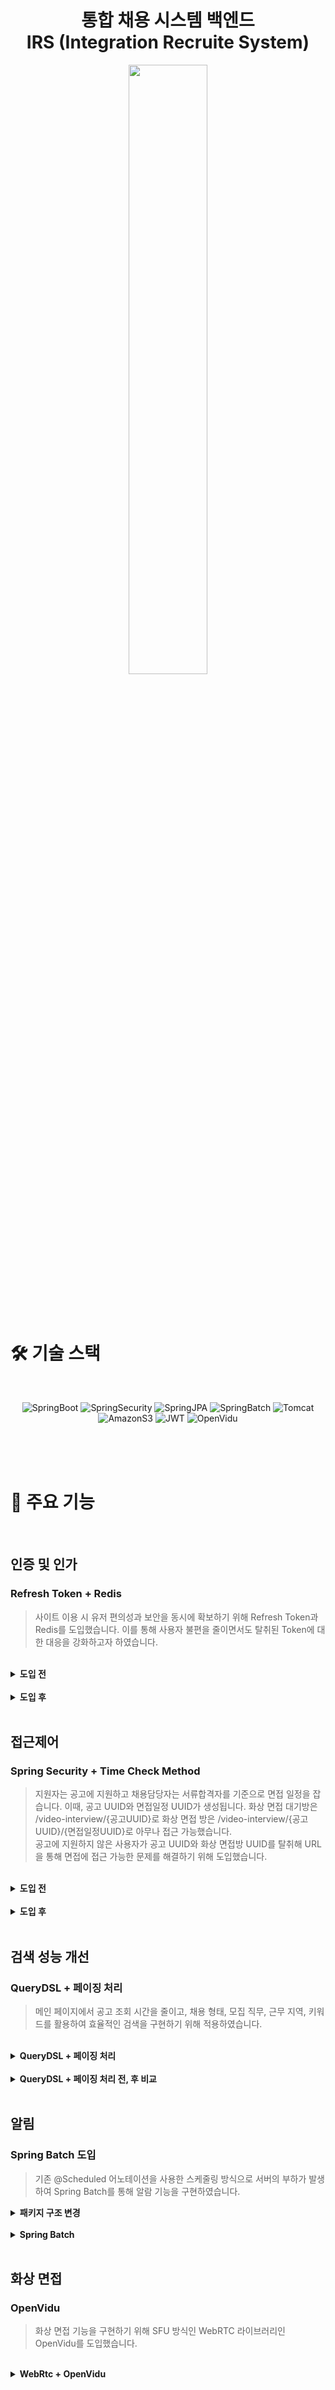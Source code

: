 <h1 align="center">통합 채용 시스템 백엔드<br>
	IRS (Integration Recruite System) </h1>
<div align="center">
  <img src="https://github.com/user-attachments/assets/a2d10980-8f3c-4d47-b015-37429120b350" style="width: 50%">
</div>
<br><br><br>



# 🛠 기술 스택
<br>
<div align=center>
  
![SpringBoot](https://img.shields.io/badge/SpringBoot-6DB33F?style=flat&logo=SpringBoot&logoColor=white)
![SpringSecurity](https://img.shields.io/badge/SpringSecurity-6DB33F?style=flat&logo=springsecurity&logoColor=white)
![SpringJPA](https://img.shields.io/badge/SpringJPA-6DB33F?style=flat&logo=spring&logoColor=white)
![SpringBatch](https://img.shields.io/badge/SpringBatch-6DB33F?style=flat&logo=spring&logoColor=white)
![Tomcat](https://img.shields.io/badge/Tomcat-F8DC75?style=flat&logo=apachetomcat&logoColor=black)
![AmazonS3](https://img.shields.io/badge/AmazonS3-569A31?style=flat&logo=amazons3&logoColor=white)
![JWT](https://img.shields.io/badge/JWT-black?style=flat&logo=jsonwebtokens&logoColor=white)
![OpenVidu](https://img.shields.io/badge/openVidu-FF3D00?style=flat&logo=webrtc&logoColor=white)
</div>
<br><br><br>



# 🚗 주요 기능
<br>

## 인증 및 인가
### Refresh Token + Redis

> 사이트 이용 시 유저 편의성과 보안을 동시에 확보하기 위해 Refresh Token과 Redis를 도입했습니다. 이를 통해 사용자 불편을 줄이면서도 탈취된 Token에 대한 대응을 강화하고자 하였습니다.
<br>
<details>
	<summary><b>도입 전</b></summary>
	<br>
	➡ Access Token 시나리오
	<ul>
		<li>Access Token만을 사용하여 인증을 진행한다.</li>
		<li>Access Token이 만료되면 사용자는 다시 로그인해야 한다.</li>
		<li>유효기간이 짧아야 보안에 유리하지만, 너무 짧을 경우 서비스 이용 중 빈번한 로그인이 발생하는 문제점이 있다.</li>
		<li>Access Token이 탈취될 경우, 만료되기 전까지는 악의적인 사용자가 이를 사용할 수 있는 위험이 있다.</li>
	</ul>
	<br>
	👎 문제점
	<ul>
		<li>사용자 불편 증가</li>
		<li>보안 취약성(탈취 시 문제)</li>
		<li>짧은 유효기간으로 인한 잦은 로그인</li>
	</ul>
</details>
<br>
<details>
	<summary><b>도입 후</b></summary>
	<br>
	➡ Token 저장방식
	<ul>
		<li>Refresh Token은 Redis에 저장되어 관리되며, Refresh Token Rotation(RTR)을 통해 Access Token 만료 시 Access Token과 Refresh Token 모두 재발급한다.</li>
		<li>Redis에 유저 email을 Key로 설정하여 하나의 사용자에 대해 하나의 Refresh Token만 존재하도록 한다.</li>
		<li>Refresh Token의 저장 구조: "key: value = userEmail: refresh token"</li>
		<img src="https://github.com/user-attachments/assets/538284bb-b22a-48d1-bc62-8dca47efa8fb" style="width: 50%"><br>
		<img src="https://github.com/user-attachments/assets/99af6be9-2359-4189-85d4-c685fc451c09">
	</ul>
	<br>
	➡ Refresh Token 시나리오
	<ul>
		<li>정상 유저의 경우, Refresh Token을 사용하여 Redis에서 사용자 정보를 조회하고, 해당 정보와 클라이언트의 쿠키의 Token을 비교해서 정당한 사용자인지를 확인한다. 정상 로그인 후에는 토큰이 갱신되어 서비스를 이어서 사용할 수 있다.</li>
		<img src="https://github.com/user-attachments/assets/b5a17352-17ae-4a1b-95ca-b1e16653d48f" style="width: 80%"><br>
		<li>만약 탈취범이 먼저 Access Token을 탈취하여 aToken과 rToken을 재발급 받아 redis의 rToken도 변경됐다면, 정상 사용자가 api요청 시에 쿠키의 rToken과 Redis에 저장된 rToken이 불일치하여 탈취로 간주하고 로그아웃 처리하게 된다.</li>
		<img src="https://github.com/user-attachments/assets/a634d842-023f-4bd5-b155-af7e89f717e5" style="width: 80%"><br>
		<li>이메일을 키로 사용했기 때문에 탈취한 Refresh Token으로 정상 유저보다 먼저 Access Token을 재발급 받는 경우와 (토큰 탈취된 경우) 한 명의 사용자에 여러 refresh token 값이 저장되는 경우도 해결할 수 있다.</li>
	</ul>
	<br>
	👍 개선점
	<ul>
		<li>사용자 경험 개선(로그인 빈도 감소)</li>
		<li>보안 강화(Refresh Token Rotation)</li>
		<li>Redis를 통한 Token 관리</li>
		<li>악의적인 재발급 방지 및 침투를 인지하여 탈취 시 대응 가능</li>
	</ul>
</details>

<br>

## 접근제어
### Spring Security + Time Check Method

> 지원자는 공고에 지원하고 채용담당자는 서류합격자를 기준으로 면접 일정을 잡습니다. 이때, 공고 UUID와 면접일정 UUID가 생성됩니다.
> 화상 면접 대기방은 /video-interview/{공고UUID}로 화상 면접 방은 /video-interview/{공고UUID}/{면접일정UUID}로 아무나 접근 가능했습니다.<br>
> 공고에 지원하지 않은 사용자가 공고 UUID와 화상 면접방 UUID를 탈취해 URL을 통해 면접에 접근 가능한 문제를 해결하기 위해 도입했습니다.
<br>
<details>
	<summary><b>도입 전</b></summary>
	<br>
	➡ 화상 면접 접근 시나리오
	<ul>
		<li>화상 면접 대기방에 접근: 공고 UUID만 있으면 공고에 지원하지 않은 지원자도 ~/video-interview/{공고UUID}를 입력해 접근 가능</li>
		<li>화상 면접 방에 접근: 공고 UUID 및 면접 일정 UUID만 있으면 면접 일정이 잡히지 않은 지원자도 면접방에 ~/video-interview/{공고UUID}/{면접일정UUID}를 입력해 접근 가능<</li>
	</ul>
	<br>
	👎 문제점
	<ul>
		<li>공고에 지원하지않은 지원자나 면접 일정에 속하지 않는 제3자의 접근 가능성</li>
		<li>위의 이유로 인한 면접관인척 지원자들의 지원서를 열람 및 평가 가능성 및 대리 면접 가능성</li>
	</ul>
</details>
<br>
<details>
	<summary><b>도입 후</b></summary>
	<br>
	➡ 화상 면접 대기방에 접근
	<ul>
		<li>스프링 시큐리티의 접근제어를 통해 InterviewPaticipate 테이블을 조회해 권한을 확인하는 함수</li>
		<li>공고 UUID 및 면접 일정 UUID가 지원자에게 있다면 접근을 허용</li>
		<li>공고 UUID 및 면접 일정 UUID가 지원자에게 없다면 접근을 거부</li>
		<br><img src="https://github.com/user-attachments/assets/c525fa29-a5c1-4dde-9ef4-49c28a1983ad">
	</ul>
 	➡ 화상 면접 방에 접근
	<ul>
		<li>화상 면접 방에 참가할 수 있는 Session-Token 발행시 시간대 확인 함수를 통해 면접참여 및 면접스케줄 테이블을 조회해 면접 접속 시간을 확인</li>
		<li>서버시간과 확인한 값을 비교해 3분전에 접속 가능하게 만든 함수</li>
		<br><img src="https://github.com/user-attachments/assets/498cdc58-01e9-47a3-a1b1-4d56a8e261e0">
	</ul>
	<br>
	👍 개선점
	<ul>
		<li>코드 단에서 접근제어 함수의 DB 조회가 많이 발생</li>
		<li>시간대 접근제어 부분은 서비스 단에서 시행됨, 스프링 시큐리티가 이를 위임해야함</li>
	</ul>
</details>

<br>

## 검색 성능 개선
### QueryDSL + 페이징 처리
> 메인 페이지에서 공고 조회 시간을 줄이고, 채용 형태, 모집 직무, 근무 지역, 키워드를 활용하여 효율적인 검색을 구현하기 위해 적용하였습니다.
<br>
<details>
	<summary><b>QueryDSL + 페이징 처리</b></summary>
	<br>
	➡ QueryDSL
	<ul>
		<li>QueryDSLJPQL을 Java 코드로 작성할 수 있도록 하는 라이브러리</li>
		<li>자바 코드로 쿼리를 작성함으로 컴파일 시점에 에러를 잡을 수 있다.</li>
		<li>복잡한 동적 쿼리를 쉽게 다룰 수 있다.</li>
	</ul>
	➡ 페이징 처리
	<ul>
		<li>데이터를 일정한 크기로 나누어 출력하는 방법</li>
		<li>대량의 데이터를 효율적으로 처리</li>
		<li>사용자 경험 개선</li>
	</ul>
</details>
<br>
<details>
	<summary><b>QueryDSL + 페이징 처리 전, 후 비교</b></summary>
	<br>
	🎒 QueryDSL + 페이징 적용 전 → 37.26 s
	<br>
	<img src="https://github.com/user-attachments/assets/18d14fa1-3eb6-4584-8634-f7de41350569">
	<br><br>
	🔅 QueryDSL + 페이징 적용 후 → 1.534 s 
	<br>
	<img src="https://github.com/user-attachments/assets/c75d1a91-975e-4dd9-99e8-2c8e32aa2c28">
</details>

<br>

## 알림
### Spring Batch 도입
> 기존 @Scheduled 어노테이션을 사용한 스케줄링 방식으로 서버의 부하가 발생하여 Spring Batch를 통해 알람 기능을 구현하였습니다.
<details>
    <summary><b>패키지 구조 변경</b></summary>
    <br>
    <ul>
        <li>배치 서버를 적용하면서 리소스 경쟁 최소화, 스케일링 용이성, 유지보수 및 확장성 향상을 고려하여 모듈화를 진행하였다.</li>
    </ul>
    <div align="center">
        <table>
	  <tr>
	      <td>➡ 기존 패키지 구조</td>
	      <td>➡ 모듈화 패키지 구조</td>
	  </tr>
	  <tr>
	      <td><img width="250" alt="package" src="https://github.com/user-attachments/assets/008f7412-472e-4f49-bbb3-38c56dd37b54"></td>
	      <td><img width="200" alt="module-package" src="https://github.com/user-attachments/assets/8860e926-a8f3-4c2b-8a61-d090fa78c382"></td>
	  </tr>
        </table>	
    </div>
</details>
<br>
<details>
    <summary><b>Spring Batch</b></summary>
    <ul>
        <li>기존의 서비스 코드로는 서버의 부하로 인해 안정적인 서비스 제공이 어렵다고 판단하였다.</li>
    </ul>
    <div align="center">
        <img width="500" alt="스크린샷 2024-10-28 오전 12 30 22" src="https://github.com/user-attachments/assets/d4d5984e-d633-402c-812d-0fbc37745b14">
    </div>
    <ul>
        <p>1. 역할 분리</p>
        <p>- 각 Step마다 Reader, Processor, Writer의 구성을 통해 기능을 나눴다.</p>
        <p>- Chunk-Oriented Processing(청크 기반 처리)을 사용해 각 Step이 서로 다른 비즈니스 로직을 수행하도록 구성하였다.</p>
        <br>
        <p>2. 부하 분산</p>
        <p>- 백엔드 서버 내에서 모든 알람(도메인내 알람, 이메일 알람)을 처리하던 방식에서, 독립적인 배치 서버를 구축하여 알람을 처리하게 하여, 부하를 분산시켰다.</p>
        <p>- 부하 분산을 통해 기존 메인 서버의 부하를 줄이고, 알람 일괄 전송 과정중 오류가 발생하더라도 메인 서버에 영향을 최소화하여 안정적인 서비스를 제공할 수 있다.</p>
        <p>- Kubernetes에서 배치 서버를 주기적으로 실행시키기 위해 CronJob을 설정하여 주기적인 작업을 자동화 하였다.</p>
    </ul>
    <br>
    <ul>
        <p>➡ 배치 적용 후</p>
        <div align="center">
            <img width="500" alt="스크린샷 2024-10-28 오전 12 28 05" src="https://github.com/user-attachments/assets/296b194d-7239-4eed-9089-5c42dfdf4002">
        </div>
    </ul>
</details>

<br>

## 화상 면접
### OpenVidu
> 화상 면접 기능을 구현하기 위해 SFU 방식인 WebRTC 라이브러리인 OpenVidu를 도입했습니다.
<br>
<details>
	<summary><b>WebRtc + OpenVidu</b></summary>
	<br>
	➡ OpenVidu 구성 요소
	<ul>
		<li>OpenVidu Server: WebRTC를 제어하고 세션을 관리하는 서버</li>
		<li>Kurento Media Server(KMS): 미디어 스트림을 처리하고 필요한 경우 변환(transcoding)을 수행</li>
		<li>OpenVidu Browser Client: 사용자의 브라우저에서 OpenVidu API를 이용하여 비디오 및 오디오를 송수신</li>
	</ul>
	➡ OpenVidu 통신 방식
	<ul>
		<img src="https://github.com/user-attachments/assets/a5d0ea1b-1b87-444c-af03-de357e5a4892">
	</ul>
	➡ OpenVidu 화면
	<ul>
		<img src="https://github.com/user-attachments/assets/81a29f11-c1e6-4f85-a8c7-6aaf1e07999c">
	</ul>
</details>
